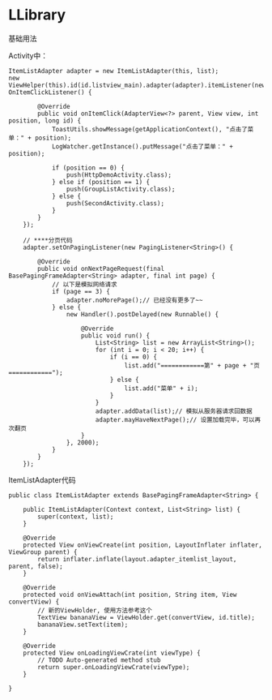 # LLibrary

基础用法


Activity中：

	ItemListAdapter adapter = new ItemListAdapter(this, list);
	new ViewHelper(this).id(id.listview_main).adapter(adapter).itemListener(new OnItemClickListener() {

			@Override
			public void onItemClick(AdapterView<?> parent, View view, int position, long id) {
				ToastUtils.showMessage(getApplicationContext(), "点击了菜单：" + position);
				LogWatcher.getInstance().putMessage("点击了菜单：" + position);

				if (position == 0) {
					push(HttpDemoActivity.class);
				} else if (position == 1) {
					push(GroupListActivity.class);
				} else {
					push(SecondActivity.class);
				}
			}
		});

		// ****分页代码
		adapter.setOnPagingListener(new PagingListener<String>() {

			@Override
			public void onNextPageRequest(final BasePagingFrameAdapter<String> adapter, final int page) {
				// 以下是模拟网络请求
				if (page == 3) {
					adapter.noMorePage();// 已经没有更多了~~
				} else {
					new Handler().postDelayed(new Runnable() {

						@Override
						public void run() {
							List<String> list = new ArrayList<String>();
							for (int i = 0; i < 20; i++) {
								if (i == 0) {
									list.add("============第" + page + "页============");
								} else {
									list.add("菜单" + i);
								}
							}
							adapter.addData(list);// 模拟从服务器请求回数据
							adapter.mayHaveNextPage();// 设置加载完毕，可以再次翻页
						}
					}, 2000);
				}
			}
		});

ItemListAdapter代码

	public class ItemListAdapter extends BasePagingFrameAdapter<String> {

		public ItemListAdapter(Context context, List<String> list) {
			super(context, list);
		}

		@Override
		protected View onViewCreate(int position, LayoutInflater inflater, ViewGroup parent) {
			return inflater.inflate(layout.adapter_itemlist_layout, parent, false);
		}

		@Override
		protected void onViewAttach(int position, String item, View convertView) {
			// 新的ViewHolder, 使用方法参考这个
			TextView bananaView = ViewHolder.get(convertView, id.title);
			bananaView.setText(item);
		}

		@Override
		protected View onLoadingViewCrate(int viewType) {
			// TODO Auto-generated method stub
			return super.onLoadingViewCrate(viewType);
		}
	
	}

